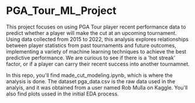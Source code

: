 # PGA_Tour_ML_Project

This project focuses on using PGA Tour player recent performance data to predict whether a player will make the cut at an upcoming tournament. Using data collected from 2015 to 2022, this analysis explores relationships between player statistics from past tournaments and future outcomes, implementing a variety of machine learning techniques to achieve the best predictive performance. We are curious to see if there is a 'hot streak' factor, or if a player can carry their recent success into another tournamnet.

In this repo, you'll find made_cut_modeling.ipynb, which is where the analysis is done. The dataset pga_data.csv is the raw data used in the analyis, and it was obtained from a user named Rob Mulla on Kaggle. You'll also find plots ussed in the initial EDA process.


